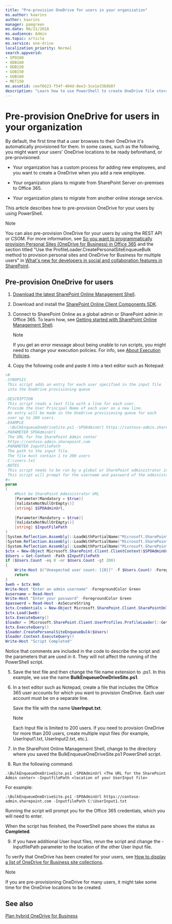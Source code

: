 ```yaml
---
title: "Pre-provision OneDrive for users in your organization"
ms.author: kaarins
author: kaarins
manager: pamgreen
ms.date: 06/21/2018
ms.audience: Admin
ms.topic: article
ms.service: one-drive
localization_priority: Normal
search.appverid:
- SPO160
- ODB160
- ODB150
- GOB150
- GOB160
- MET150
ms.assetid: ceef6623-f54f-404d-8ee3-3ce1e338db07
description: "Learn how to use PowerShell to create OneDrive file storage for your users instead of waiting for the storage space to be automatically provisioned by the service."
---
```


# Pre-provision OneDrive for users in your organization

By default, the first time that a user browses to their OneDrive it's automatically provisioned for them. In some cases, such as the following, you might want your users' OneDrive locations to be ready beforehand, or pre-provisioned:
  
- Your organization has a custom process for adding new employees, and you want to create a OneDrive when you add a new employee.
    
- Your organization plans to migrate from SharePoint Server on-premises to Office 365.
    
- Your organization plans to migrate from another online storage service.
    
This article describes how to pre-provision OneDrive for your users by using PowerShell. 
  
> [!NOTE]
> You can also pre-provision OneDrive for your users by using the REST API or CSOM. For more information, see [So you want to programmatically provision Personal Sites (OneDrive for Business) in Office 365](https://go.microsoft.com/fwlink/p/?LinkId=404444) and the section titled "Use the ProfileLoader.CreatePersonalSiteEnqueueBulk method to provision personal sites and OneDrive for Business for multiple users" in [What's new for developers in social and collaboration features in SharePoint](https://go.microsoft.com/fwlink/p/?LinkId=404445). 
  
## Pre-provision OneDrive for users

1. [Download the latest SharePoint Online Management Shell](https://go.microsoft.com/fwlink/p/?LinkId=255251).
    
2. Download and install the [SharePoint Online Client Components SDK](https://go.microsoft.com/fwlink/p/?LinkId=506692).
    
3. Connect to SharePoint Online as a global admin or SharePoint admin in Office 365. To learn how, see [Getting started with SharePoint Online Management Shell](/powershell/sharepoint/sharepoint-online/connect-sharepoint-online).
    
    > [!NOTE]
    > If you get an error message about being unable to run scripts, you might need to change your execution policies. For info, see [About Execution Policies](https://go.microsoft.com/fwlink/?linkid=869255). 
  
4. Copy the following code and paste it into a text editor such as Notepad:
    
  ```PowerShell
  <#
  .SYNOPSIS
   This script adds an entry for each user specified in the input file 
   into the OneDrive provisioning queue
   
  .DESCRIPTION
   This script reads a text file with a line for each user. 
   Provide the User Principal Name of each user on a new line.
   An entry will be made in the OneDrive provisioning queue for each
   user up to 200 users.
  .EXAMPLE
   .\BulkEnqueueOneDriveSite.ps1 -SPOAdminUrl https://contoso-admin.sharepoint.com -InputfilePath C:\users.txt 
  .PARAMETER SPOAdminUrl
   The URL for the SharePoint Admin center
   https://contoso-admin.sharepoint.com
  .PARAMETER InputFilePath
   The path to the input file.
   The file must contain 1 to 200 users
   C:\users.txt
  .NOTES
   This script needs to be run by a global or SharePoint administrator in Office 365
   This script will prompt for the username and password of the administrator
  #>
  param
  (
      #Must be SharePoint Administrator URL
      [Parameter(Mandatory = $true)]
      [ValidateNotNullOrEmpty()]
      [string] $SPOAdminUrl,
      
      [Parameter(Mandatory = $true)]
      [ValidateNotNullOrEmpty()]
      [string] $InputFilePath
  )
  [System.Reflection.Assembly]::LoadWithPartialName("Microsoft.SharePoint.Client") | Out-Null
  [System.Reflection.Assembly]::LoadWithPartialName("Microsoft.SharePoint.Client.Runtime") | Out-Null
  [System.Reflection.Assembly]::LoadWithPartialName("Microsoft.SharePoint.Client.UserProfiles") | Out-Null
  $ctx = New-Object Microsoft.SharePoint.Client.ClientContext($SPOAdminUrl)
  $Users = Get-Content -Path $InputFilePath
  if ($Users.Count -eq 0 -or $Users.Count -gt 200)
  {
      Write-Host $("Unexpected user count: [{0}]" -f $Users.Count) -ForegroundColor Red
      return 
  }
  $web = $ctx.Web
  Write-Host "Enter an admin username" -ForegroundColor Green
  $username = Read-Host
  Write-Host "Enter your password" -ForegroundColor Green
  $password = Read-Host -AsSecureString
  $ctx.Credentials = New-Object Microsoft.SharePoint.Client.SharePointOnlineCredentials($username,$password )
  $ctx.Load($web)
  $ctx.ExecuteQuery()
  $loader = [Microsoft.SharePoint.Client.UserProfiles.ProfileLoader]::GetProfileLoader($ctx)
  $ctx.ExecuteQuery()
  $loader.CreatePersonalSiteEnqueueBulk($Users)
  $loader.Context.ExecuteQuery()
  Write-Host "Script Completed" 
  ```

   Notice that comments are included in the code to describe the script and the parameters that are used in it. They will not affect the running of the PowerShell script.
    
5. Save the text file and then change the file name extension to .ps1. In this example, we use the name **BulkEnqueueOneDriveSite.ps1**. 
    
6. In a text editor such as Notepad, create a file that includes the Office 365 user accounts for which you want to provision OneDrive. Each user account must be on a separate line.
    
    Save the file with the name **UserInput.txt**.
    
    > [!NOTE]
    > Each Input file is limited to 200 users. If you need to provision OneDrive for more than 200 users, create multiple input files (for example, UserInput1.txt, UserInput2.txt, etc.). 
  
7. In the SharePoint Online Management Shell, change to the directory where you saved the BulkEnqueueOneDriveSite.ps1 PowerShell script.
    
8. Run the following command:
    
  ```
  .\BulkEnqueueOneDriveSite.ps1 -SPOAdminUrl <The URL for the SharePoint Admin center> -InputfilePath <location of your UserInput file> 
  ```

   For example:
    
  ```
  .\BulkEnqueueOneDriveSite.ps1 -SPOAdminUrl https://contoso-admin.sharepoint.com -InputfilePath C:\UserInput1.txt 
  ```

   Running the script will prompt you for the Office 365 credentials, which you will need to enter.
    
   When the script has finished, the PowerShell pane shows the status as **Completed**.
    
9. If you have additional User Input files, rerun the script and change the -InputfilePath parameter to the location of the other User Input file.
    
To verify that OneDrive has been created for your users, see [How to display a list of OneDrive for Business site collections](list-onedrive-urls.md).
  
> [!NOTE]
> If you are pre-provisioning OneDrive for many users, it might take some time for the OneDrive locations to be created. 
  
## See also

[Plan hybrid OneDrive for Business](https://support.office.com/article/b140bc4c-f54d-4b5a-9409-a3bece4a9cf9)

